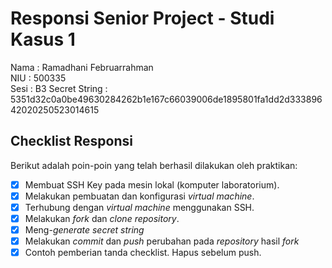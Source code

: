 # Responsi Senior Project - Studi Kasus 1

Nama : Ramadhani Februarrahman  
NIU : 500335  
Sesi : B3
Secret String : 5351d32c0a0be49630284262b1e167c66039006de1895801fa1dd2d33389642020250523014615

## Checklist Responsi

Berikut adalah poin-poin yang telah berhasil dilakukan oleh praktikan:

- [X] Membuat SSH Key pada mesin lokal (komputer laboratorium).
- [X] Melakukan pembuatan dan konfigurasi _virtual machine_.
- [X] Terhubung dengan _virtual machine_ menggunakan SSH.
- [X] Melakukan _fork_ dan _clone_ _repository_.
- [X] Meng-_generate_ _secret string_
- [X] Melakukan _commit_ dan _push_ perubahan pada _repository_ hasil _fork_
- [x] Contoh pemberian tanda checklist. Hapus sebelum push.
